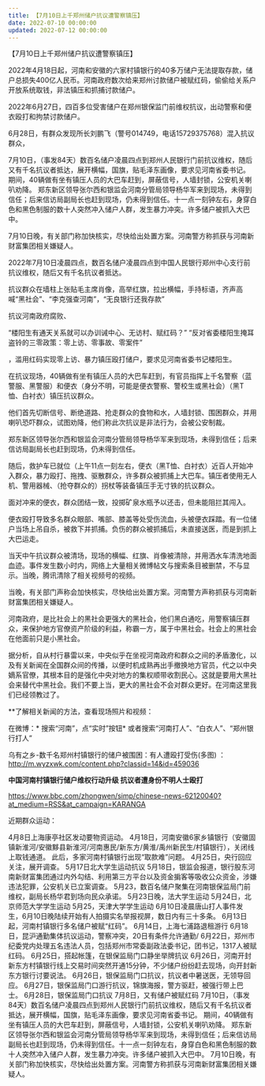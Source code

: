 ```yaml
---
title: 【7月10日上千郑州储户抗议遭警察镇压】
date: 2022-07-10 00:00:00
updated: 2022-07-12 00:00:00
---
```



【7月10日上千郑州储户抗议遭警察镇压】

2022年4月18日起，河南和安徽的六家村镇银行的40多万储户无法提取存款，储户总损失400亿人民币。河南政府数次给来郑州讨款储户被赋红码，偷偷给关系户开放系统取钱，非法镇压和抓捕讨款储户。

2022年6月27日，四百多位受害储户在郑州银保监门前维权抗议，出动警察和便衣殴打和拘禁讨款储户。

6月28日，有群众发现所长刘鹏飞（警号014749，电话15729375768）混入抗议群众，

7月10日，（事发84天）数百名储户凌晨四点到郑州人民银行门前抗议维权，随后又有千名抗议者抵达，展开横幅，国旗，贴毛泽东画像，要求见河南省委书记。
期间，40辆做有坐有镇压人员的大巴车赶到，屏蔽信号，人墙封锁，公安机关喇叭劝降。
郑东新区领导张尔西和银监会河南分管局领导杨华军来到现场，未得到信任；后来信访局副局长也赶到现场，仍未得到信任。十一点一刻钟左右，身穿白色和黑色制服的数十人突然冲入储户人群，发生暴力冲突。许多储户被抓入大巴中。

7月10日晚，有关部门称加快核实，尽快给出处置方案。河南警方称抓获与河南新财富集团相关嫌疑人。

2022年7月10日凌晨四点，数百名储户凌晨四点到中国人民银行郑州中心支行前抗议维权，随后又有千名抗议者抵达。

抗议群众在墙柱上张贴毛主席肖像，高举红旗，拉出横幅，手持标语，齐声高喊“黑社会”、“李克强查河南”，“无良银行还我存款”

抗议河南政府腐败、

“楼阳生有通天关系就可以办训诫中心、无访村、赋红码？”
“反对省委楼阳生掩耳盗铃的三零政策：零上访、零事故、零案件”

，滥用红码实现零上访、暴力镇压殴打储户，要求见河南省委书记楼阳生。

在抗议现场，40辆做有坐有镇压人员的大巴车赶到，有官员指挥上千名警察（蓝警服、黑警服）和便衣（身分不明，可能是便衣警察、警校生或黑社会）（黑T恤、白衬衣）镇压抗议群众。

他们首先切断信号、断绝道路、抢走群众的食物和水，人墙封锁、围困群众，并用喇叭恐吓群众，试图劝降，他们称此次抗议是非法行为，会被公安制裁。

郑东新区领导张尔西和银监会河南分管局领导杨华军来到现场，未得到信任；后来信访局副局长也赶到现场，仍未得到信任。

随后，救护车已就位（上午11点一刻左右，便衣（黑T恤、白衬衣）近百人开始冲入群众，暴力殴打、拖拽、驱散群众，许多群众被抓捕上大巴车。镇压者使用无人机、警用器械、（抢夺群众的）拐杖等装备镇压手无寸铁的抗议群众。

面对冲来的便衣，群众团结一致，投掷矿泉水瓶予以还击，但未能阻拦其闯入。

便衣殴打导致多名群众眼部、嘴部、膝盖等处受伤流血，头被便衣踩踏。有一位储户当场上吊自杀，被救下并抓捕。负伤的群众被抓捕后，未直接送医，而是到抓上大巴运走。

当天中午抗议群众被清场，现场的横幅、红旗、肖像被清除，并用洒水车清洗地面血迹。事件发生数小时内，网络上大量相关微博帖文与搜索条目被删禁，不与显示。当晚，腾讯清除了相关视频号的视频。

当晚，有关部门声称会加快核实，尽快给出处置方案。河南警方声称抓获与河南新财富集团相关嫌疑人。

河南政府，是比社会上的黑社会更强大的黑社会，他们黑白通吃，用警察镇压群众，来保护地方官僚资产阶级的利益，称霸一方，属于中黑社会。社会上的黑社会在他面前只是小黑社会。

据分析，自从村行暴雷以来，中央似乎在坐视河南政府和群众之间的矛盾激化，以及有关新闻在全国群众间的传播，以便时机成熟再出手撤换地方官员，代之以中央嫡系官僚，其根本目的是强化中央对地方的集权顺带收割民心。这就是要用大黑社会来替代中黑社会。我们不要上当，更大的黑社会不会对群众更好。在河南这里我们已经领教过了。

**了解相关新闻的方法，查看现场照片和视频：



在微博：* 搜索“河南”，点“实时”按钮* 或者搜索“河南打人”、“白衣人”、“郑州银行打人”





乌有之乡-数千名郑州村镇银行的储户被围困：有人遭殴打受伤(多图) ：http://m.wyzxwk.com/content.php?classid=14&id=459036

**中国河南村镇银行储户维权行动升级 抗议者遭身份不明人士殴打**

​https://www.bbc.com/zhongwen/simp/chinese-news-62120040?at_medium=RSS&at_campaign=KARANGA

近期群众运动：

4月8日上海康亭社区发动要物资运动。
4月18日，河南安徽6家乡镇银行（安徽固镇新淮河/安徽黟县新淮河/河南惠民/新东方/黄淮/禹州新民生/村镇银行），关闭线上取钱通道。
此后，多家河南村镇银行出现“取款难”问题。
4月25日，央行回应关注，展开调查。
5月17日北大学生运动抗议
5月18日，银监会报道，银行股东河南新财富集团通过内外勾结、利用第三方平台以及资金掮客等吸收公众资金，涉嫌违法犯罪，公安机关已立案调查。
5月23，数百名储户聚集在河南银保监局门前维权，副局长杨华君到场向民众承诺。
5月23日晚，法大学生运动
5月24日，北京师范大学学生运动
5月25，天津大学学生运动
6月10日凌晨唐山打人事件发生，6月10日晚陆续开始有人拍摄实名举报视屏，数日内有三十多条。
6月13日起，河南村镇银行多名储户被赋“红码”。
6月14日，上海七浦路退租游行
6月18日，昆沪通勤集体抗议运动，警察冲突，20日有条件允许通勤/
6月22日，郑州市纪委党内处理五名违法人员，包括郑州市常委副政法委书记，团书记，1317人被赋红码。
6月25日，搭起帐篷，在银保监局门口静坐举牌抗议
6月26日，河南开封新东方村镇银行线上交易时间突然开通15分钟，不少储户纷纷赶去现场，向开封新东方银行讨要说法。
6月26日，银保监局门口抗议，抗议者中暑送医，无领导回应。
6月27日，银保监局门口游行抗议，锦旗海报，警方驱赶，被强行带上巴士。
6月28日，银保监局门口抗议
7月8日，又有储户被赋红码
7月10日，（事发84天）数百名储户凌晨四点到郑州人民银行门前抗议维权，随后又有千名抗议者抵达，展开横幅，国旗，贴毛泽东画像，要求见河南省委书记。
期间，40辆做有坐有镇压人员的大巴车赶到，屏蔽信号，人墙封锁，公安机关喇叭劝降。
郑东新区领导张尔西和银监会河南分管局领导杨华军来到现场，未得到信任；后来信访局副局长也赶到现场，仍未得到信任。十一点一刻钟左右，身穿白色和黑色制服的数十人突然冲入储户人群，发生暴力冲突。许多储户被抓入大巴中。
7月10日晚，有关部门称加快核实，尽快给出处置方案。河南警方称抓获与河南新财富集团相关嫌疑人。
